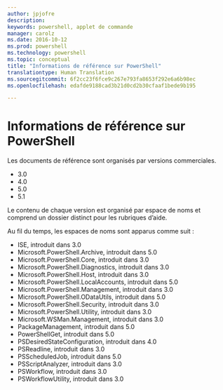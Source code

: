 ```yaml
---
author: jpjofre
description: 
keywords: powershell, applet de commande
manager: carolz
ms.date: 2016-10-12
ms.prod: powershell
ms.technology: powershell
ms.topic: conceptual
title: "Informations de référence sur PowerShell"
translationtype: Human Translation
ms.sourcegitcommit: 6f2cc23f6fce9c267e793fa8653f292e6a6b98ec
ms.openlocfilehash: edafde9188cad3b21d0cd2b30cfaaf1bede9b195

---
```


#  Informations de référence sur PowerShell

Les documents de référence sont organisés par versions commerciales.

- 3.0
- 4.0
- 5.0
- 5.1

Le contenu de chaque version est organisé par espace de noms et comprend un dossier distinct pour les rubriques d’aide.

Au fil du temps, les espaces de noms sont apparus comme suit :

- ISE, introduit dans 3.0
- Microsoft.PowerShell.Archive, introduit dans 5.0
- Microsoft.PowerShell.Core, introduit dans 3.0
- Microsoft.PowerShell.Diagnostics, introduit dans 3.0
- Microsoft.PowerShell.Host, introduit dans 3.0
- Microsoft.PowerShell.LocalAccounts, introduit dans 5.0
- Microsoft.PowerShell.Management, introduit dans 3.0
- Microsoft.PowerShell.ODataUtils, introduit dans 5.0
- Microsoft.PowerShell.Security, introduit dans 3.0
- Microsoft.PowerShell.Utility, introduit dans 3.0
- Microsoft.WSMan.Management, introduit dans 3.0
- PackageManagement, introduit dans 5.0
- PowerShellGet, introduit dans 5.0
- PSDesiredStateConfiguration, introduit dans 4.0
- PSReadline, introduit dans 3.0
- PSScheduledJob, introduit dans 5.0
- PSScriptAnalyzer, introduit dans 3.0
- PSWorkflow, introduit dans 3.0
- PSWorkflowUtility, introduit dans 3.0




<!--HONumber=Nov16_HO4-->


